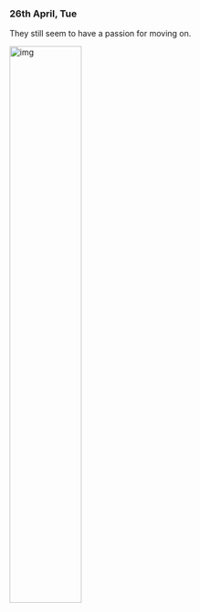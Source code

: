 ### 26th April, Tue

  They still seem to have a passion for moving on.

  <img width="50%" alt="img" src="images/IMG_4150.jpeg">

